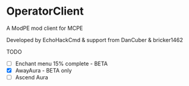 # OperatorClient
A ModPE mod client for MCPE

Developed by EchoHackCmd & support from DanCuber & bricker1462

TODO
- [ ] Enchant menu 15% complete - BETA
- [x] AwayAura - BETA only
- [ ] Ascend Aura
